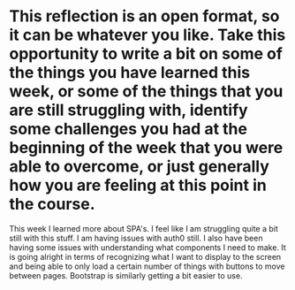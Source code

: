 # This reflection is an open format, so it can be whatever you like. Take this opportunity to write a bit on some of the things you have learned this week, or some of the things that you are still struggling with, identify some challenges you had at the beginning of the week that you were able to overcome, or just generally how you are feeling at this point in the course.

This week I learned more about SPA's. I feel like I am struggling quite a bit still with this stuff. I am having issues with auth0 still. I also have been having some issues with understanding what components I need to make. It is going alright in terms of recognizing what I want to display to the screen and being able to only load a certain number of things with buttons to move between pages. Bootstrap is similarly getting a bit easier to use. 
